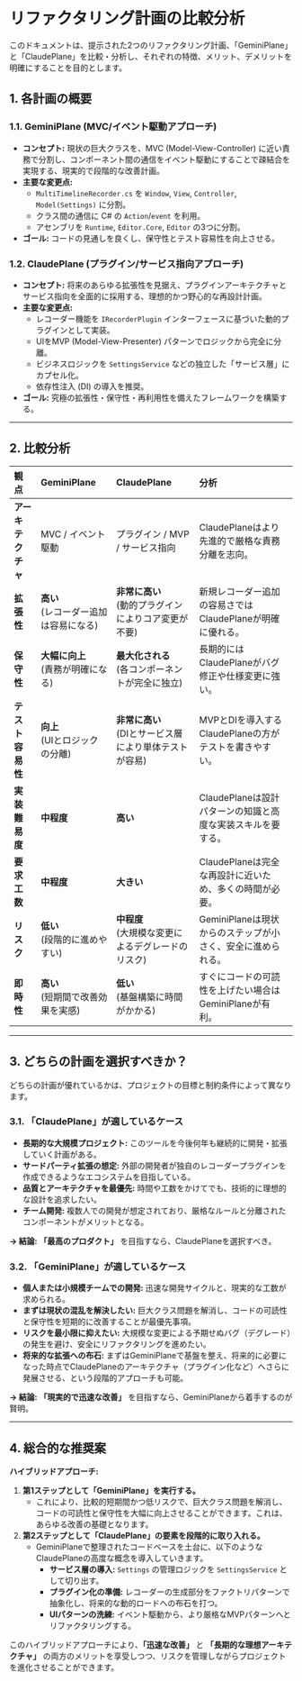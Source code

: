 # リファクタリング計画の比較分析

このドキュメントは、提示された2つのリファクタリング計画、「GeminiPlane」と「ClaudePlane」を比較・分析し、それぞれの特徴、メリット、デメリットを明確にすることを目的とします。

## 1. 各計画の概要

### 1.1. GeminiPlane (MVC/イベント駆動アプローチ)

- **コンセプト:** 現状の巨大クラスを、MVC (Model-View-Controller) に近い責務で分割し、コンポーネント間の通信をイベント駆動にすることで疎結合を実現する、現実的で段階的な改善計画。
- **主要な変更点:**
    - `MultiTimelineRecorder.cs` を `Window`, `View`, `Controller`, `Model(Settings)` に分割。
    - クラス間の通信に C# の `Action`/`event` を利用。
    - アセンブリを `Runtime`, `Editor.Core`, `Editor` の3つに分割。
- **ゴール:** コードの見通しを良くし、保守性とテスト容易性を向上させる。

### 1.2. ClaudePlane (プラグイン/サービス指向アプローチ)

- **コンセプト:** 将来のあらゆる拡張性を見据え、プラグインアーキテクチャとサービス指向を全面的に採用する、理想的かつ野心的な再設計計画。
- **主要な変更点:**
    - レコーダー機能を `IRecorderPlugin` インターフェースに基づいた動的プラグインとして実装。
    - UIをMVP (Model-View-Presenter) パターンでロジックから完全に分離。
    - ビジネスロジックを `SettingsService` などの独立した「サービス層」にカプセル化。
    - 依存性注入 (DI) の導入を推奨。
- **ゴール:** 究極の拡張性・保守性・再利用性を備えたフレームワークを構築する。

---

## 2. 比較分析

| 観点 | GeminiPlane | ClaudePlane | 分析 |
| :--- | :--- | :--- | :--- |
| **アーキテクチャ** | MVC / イベント駆動 | プラグイン / MVP / サービス指向 | ClaudePlaneはより先進的で厳格な責務分離を志向。 |
| **拡張性** | **高い**<br>(レコーダー追加は容易になる) | **非常に高い**<br>(動的プラグインによりコア変更が不要) | 新規レコーダー追加の容易さではClaudePlaneが明確に優れる。 |
| **保守性** | **大幅に向上**<br>(責務が明確になる) | **最大化される**<br>(各コンポーネントが完全に独立) | 長期的にはClaudePlaneがバグ修正や仕様変更に強い。 |
| **テスト容易性** | **向上**<br>(UIとロジックの分離) | **非常に高い**<br>(DIとサービス層により単体テストが容易) | MVPとDIを導入するClaudePlaneの方がテストを書きやすい。 |
| **実装難易度** | **中程度** | **高い** | ClaudePlaneは設計パターンの知識と高度な実装スキルを要する。 |
| **要求工数** | **中程度** | **大きい** | ClaudePlaneは完全な再設計に近いため、多くの時間が必要。 |
| **リスク** | **低い**<br>(段階的に進めやすい) | **中程度**<br>(大規模な変更によるデグレードのリスク) | GeminiPlaneは現状からのステップが小さく、安全に進められる。 |
| **即時性** | **高い**<br>(短期間で改善効果を実感) | **低い**<br>(基盤構築に時間がかかる) | すぐにコードの可読性を上げたい場合はGeminiPlaneが有利。 |

---

## 3. どちらの計画を選択すべきか？

どちらの計画が優れているかは、プロジェクトの目標と制約条件によって異なります。

### 3.1. 「ClaudePlane」が適しているケース

- **長期的な大規模プロジェクト:** このツールを今後何年も継続的に開発・拡張していく計画がある。
- **サードパーティ拡張の想定:** 外部の開発者が独自のレコーダープラグインを作成できるようなエコシステムを目指している。
- **品質とアーキテクチャを最優先:** 時間や工数をかけてでも、技術的に理想的な設計を追求したい。
- **チーム開発:** 複数人での開発が想定されており、厳格なルールと分離されたコンポーネントがメリットとなる。

**→ 結論:** **「最高のプロダクト」** を目指すなら、ClaudePlaneを選択すべき。

### 3.2. 「GeminiPlane」が適しているケース

- **個人または小規模チームでの開発:** 迅速な開発サイクルと、現実的な工数が求められる。
- **まずは現状の混乱を解決したい:** 巨大クラス問題を解消し、コードの可読性と保守性を短期的に改善することが最優先事項。
- **リスクを最小限に抑えたい:** 大規模な変更による予期せぬバグ（デグレード）の発生を避け、安全にリファクタリングを進めたい。
- **将来的な拡張への布石:** まずはGeminiPlaneで基盤を整え、将来的に必要になった時点でClaudePlaneのアーキテクチャ（プラグイン化など）へさらに発展させる、という段階的アプローチも可能。

**→ 結論:** **「現実的で迅速な改善」** を目指すなら、GeminiPlaneから着手するのが賢明。

---

## 4. 総合的な推奨案

**ハイブリッドアプローチ:**

1.  **第1ステップとして「GeminiPlane」を実行する。**
    - これにより、比較的短期間かつ低リスクで、巨大クラス問題を解消し、コードの可読性と保守性を大幅に向上させることができます。これは、あらゆる改善の基礎となります。
2.  **第2ステップとして「ClaudePlane」の要素を段階的に取り入れる。**
    - GeminiPlaneで整理されたコードベースを土台に、以下のようなClaudePlaneの高度な概念を導入していきます。
        - **サービス層の導入:** `Settings` の管理ロジックを `SettingsService` として切り出す。
        - **プラグイン化の準備:** レコーダーの生成部分をファクトリパターンで抽象化し、将来的な動的ロードへの布石を打つ。
        - **UIパターンの洗練:** イベント駆動から、より厳格なMVPパターンへとリファクタリングする。

このハイブリッドアプローチにより、**「迅速な改善」** と **「長期的な理想アーキテクチャ」** の両方のメリットを享受しつつ、リスクを管理しながらプロジェクトを進化させることができます。
